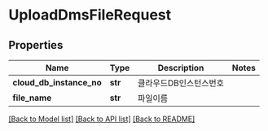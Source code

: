 # UploadDmsFileRequest

## Properties
Name | Type | Description | Notes
------------ | ------------- | ------------- | -------------
**cloud_db_instance_no** | **str** | 클라우드DB인스턴스번호 | 
**file_name** | **str** | 파일이름 | 

[[Back to Model list]](../README.md#documentation-for-models) [[Back to API list]](../README.md#documentation-for-api-endpoints) [[Back to README]](../README.md)


